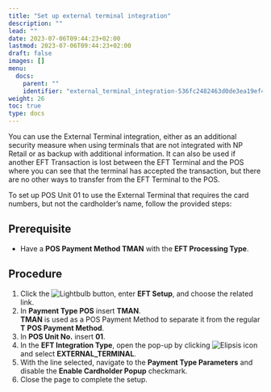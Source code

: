 ```yaml
---
title: "Set up external terminal integration"
description: ""
lead: ""
date: 2023-07-06T09:44:23+02:00
lastmod: 2023-07-06T09:44:23+02:00
draft: false
images: []
menu:
  docs:
    parent: ""
    identifier: "external_terminal_integration-536fc2482463d0de3ea19ef416144f46"
weight: 26
toc: true
type: docs
---
```


You can use the External Terminal integration, either as an additional security measure when using terminals that are not integrated with NP Retail or as backup with additional information. It can also be used if another EFT Transaction is lost between the EFT Terminal and the POS where you can see that the terminal has accepted the transaction, but there are no other ways to transfer from the EFT Terminal to the POS.

To set up POS Unit 01 to use the External Terminal that requires the card numbers, but not the cardholder’s name, follow the provided steps:

## Prerequisite

- Have a **POS Payment Method TMAN** with the **EFT Processing Type**.

## Procedure

1.	Click the ![Lightbulb](Lightbulb_icon.PNG) button, enter **EFT Setup**, and choose the related link.       
2.	In **Payment Type POS** insert **TMAN**.      
    **TMAN** is used as a POS Payment Method to separate it from the regular **T** **POS Payment Method**.
3.	In **POS Unit No.** insert **01**.
4.	In the **EFT Integration Type**, open the pop-up by clicking ![Elipsis icon](elipsis_icon.png) and select **EXTERNAL_TERMINAL**.
5.	With the line selected, navigate to the **Payment Type Parameters** and disable the **Enable Cardholder Popup** checkmark.
6.	Close the page to complete the setup.